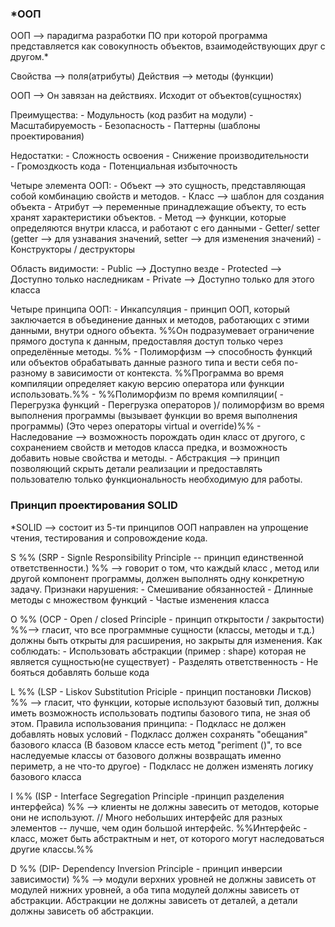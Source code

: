 ### *ООП
ООП --> парадигма разработки ПО при которой программа представляется как совокупность объектов, взаимодействующих друг с другом.*

Свойства --> поля(атрибуты)
Действия --> методы (функции)

ООП --> Он завязан на действиях. Исходит от объектов(сущностях)

Преимущества:
	- Модульность (код разбит на модули)
	- Масштабируемость 
	- Безопасность 
	- Паттерны (шаблоны проектирования)

Недостатки:
	- Сложность освоения 
	- Снижение производительности  
	- Громоздкость кода
	- Потенциальная избыточность 

Четыре элемента ООП:
	- Объект --> это сущность, представляющая собой комбинацию свойств и методов.
	- Класс --> шаблон для создания объекта
	- Атрибут --> переменные принадлежащие объекту, то есть хранят характеристики объектов.
	- Метод --> функции, которые определяются внутри класса, и работают с его данными
		- Getter/ setter (getter --> для узнавания значений, setter --> для изменения значений)
		- Конструкторы / деструкторы

Область видимости:
	- Public --> Доступно везде
	- Protected --> Доступно только наследникам
	- Private --> Доступно только для этого класса

Четыре принципа ООП:
	- Инкапсуляция - принцип ООП, который заключается в объединение данных и методов, работающих с этими данными, внутри одного объекта. %%Он подразумевает ограничение прямого доступа к данным, предоставляя доступ только через определённые методы. %%
	- Полиморфизм --> способность функций или объектов обрабатывать данные разного типа и вести себя по-разному в зависимости от контекста. %%Программа во время компиляции определяет какую версию оператора или функции использовать.%% 
	- %%Полиморфизм по время компиляции(	- Перегрузка функций
		- Перегрузка операторов  )/ полиморфизм во время выполнения программы (вызывает функции во время выполнения программы) (Это через операторы virtual и override)%%
	- Наследование --> возможность порождать один класс от другого, с сохранением свойств и методов класса предка, и возможность добавить новые свойства и методы.
	- Абстракция --> принцип позволяющий скрыть детали реализации и предоставлять пользователю только функциональность необходимую для работы.



### Принцип проектирования SOLID

*SOLID --> состоит из 5-ти принципов ООП направлен на упрощение чтения, тестирования и сопровождение кода.

S %% (SRP - Signle Responsibility Principle -- принцип единственной ответственности.) %% --> говорит о том, что каждый класс , метод или другой компонент программы, должен выполнять одну конкретную задачу.
Признаки нарушения:
	- Смешивание обязанностей 
	- Длинные методы с множеством функций 
	- Частые изменения класса 

O %% (OCP - Open / closed Principle - принцип открытости / закрытости) %%--> гласит, что все программные сущности (классы, методы и т.д.) должны быть открыты для расширения, но закрыты для изменения.
Как соблюдать:
	- Использовать абстракции (пример : shape) которая не является сущностью(не существует)
	- Разделять ответственность 
	- Не бояться добавлять больше кода
	
L %% (LSP - Liskov Substitution Priciple - принцип постановки Лисков) %% --> гласит, что функции, которые используют базовый тип, должны иметь возможность использовать подтипы базового типа, не зная об этом.
Правила использования принципа:
	- Подкласс не должен добавлять новых условий
	- Подкласс должен сохранять "обещания" базового класса (В базовом классе есть метод "periment ()", то все наследуемые классы от базового должны возвращать именно периметр, а не что-то другое)
	- Подкласс не должен изменять логику базового класса

I %% (ISP - Interface Segregation Principle -принцип разделения интерфейса) %%  --> клиенты не должны завесить от методов, которые они не используют. // Много небольших интерфейс для разных элементов -- лучше, чем один большой интерфейс.
%%Интерфейс - класс, может быть абстрактным и нет, от которого могут наследоваться другие классы.%%

D %% (DIP- Dependency Inversion Principle - принцип инверсии зависимости) %% --> модули верхних уровней не должны зависеть от модулей нижних уровней, а оба типа модулей должны зависеть от абстракции. Абстракции не должны зависеть от деталей, а детали должны зависеть об абстракции. 


